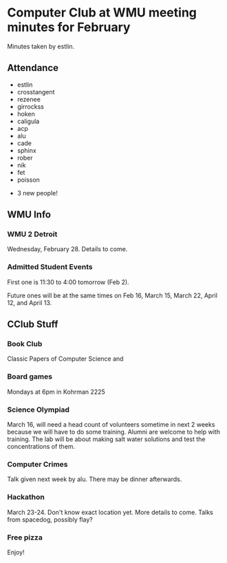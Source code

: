 # Computer Club at WMU meeting minutes for February
Minutes taken by estlin. 

## Attendance
* estlin
* crosstangent
* rezenee
* girrockss
* hoken
* caligula
* acp
* alu
* cade
* sphinx
* rober
* nik
* fet
* poisson
+ 3 new people! 

## WMU Info

### WMU 2 Detroit
Wednesday, February 28. Details to come. 

### Admitted Student Events
First one is 11:30 to 4:00 tomorrow (Feb 2). 

Future ones will be at the same times on Feb 16, March 15, March 22, April 12, and April 13. 

## CClub Stuff

### Book Club
Classic Papers of Computer Science and 

### Board games
Mondays at 6pm in Kohrman 2225

### Science Olympiad
March 16, will need a head count of volunteers sometime in next 2 weeks because we will have to do some training. Alumni are welcome to help with training. The lab will be about making salt water solutions and test the concentrations of them.  

### Computer Crimes
Talk given next week by alu. There may be dinner afterwards. 

### Hackathon
March 23-24. Don't know exact location yet. More details to come. Talks from spacedog, possibly flay? 

### Free pizza
Enjoy!

